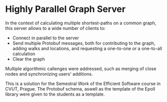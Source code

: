 # Highly Parallel Graph Server

In the context of calculating multiple shortest-paths on a common graph, this server allows to a wide number of clients to:
- Connect in parallel to the server
- Send multiple Protobuf messages, both for contributing to the graph, adding walks and locations, and requesting a one-to-one or a one-to-all calculation
- Clear the graph

Multiple algorithmic callenges were addressed, such as merging of close nodes and synchronizing users' additions.

This is a solution for the Semestral Work of the Efficient Software course in CVUT, Prague. The Protobuf schema, aswell as the template of the Epoll library were given to the students as a template. 
